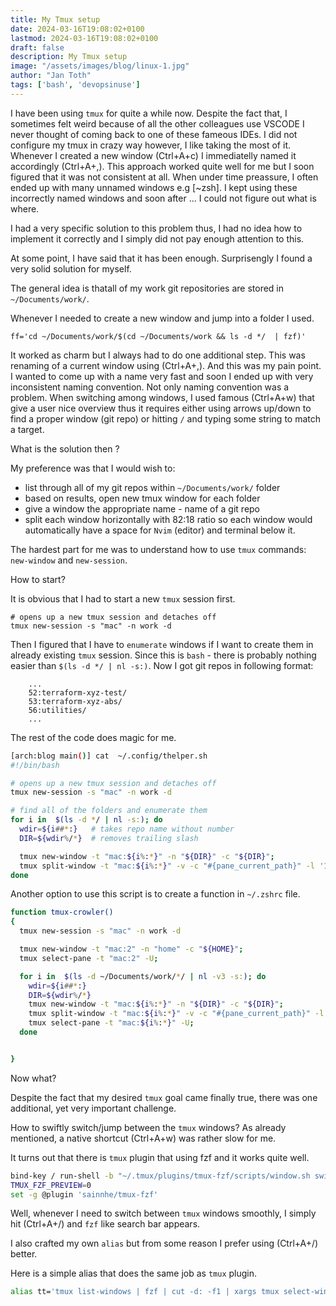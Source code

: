 ```yaml
---
title: My Tmux setup
date: 2024-03-16T19:08:02+0100
lastmod: 2024-03-16T19:08:02+0100
draft: false
description: My Tmux setup
image: "/assets/images/blog/linux-1.jpg"
author: "Jan Toth"
tags: ['bash', 'devopsinuse']
---
```


I have been using `tmux` for quite a while now. Despite the fact that, I sometimes felt weird because of all the other colleagues use VSCODE
I never thought of coming back to one of these fameous IDEs. I did not configure my tmux in crazy way however, I like taking the most of it.
Whenever I created a new window (Ctrl+A+c) I immediatelly named it accordingly (Ctrl+A+,). This approach worked quite well for me but I soon figured that
it was not consistent at all. When under time preassure, I often ended up with many unnamed windows e.g [~zsh]. I kept using these incorrectly named windows and soon after ... I could not figure out what is where.


I had a very specific solution to this problem thus, I had no idea how to implement it correctly and I simply did not pay enough attention to this.

At some point, I have said that it has been enough. Surprisengly I found a very solid solution for myself.

The general idea is thatall of my work git repositories are stored in `~/Documents/work/`.

Whenever I needed to create a new window and jump into a folder I used.

```
ff='cd ~/Documents/work/$(cd ~/Documents/work && ls -d */  | fzf)'
```

It worked as charm but I always had to do one additional step. This was renaming of a current window using (Ctrl+A+,). And this was my pain point. I wanted to come up with a name very fast and soon I ended up with very inconsistent naming convention. Not only naming convention was a problem. When switching among windows, I used famous (Ctrl+A+w) that give a user nice overview thus it requires either using arrows up/down to find a proper window (git repo) or hitting `/` and typing some string to match a target.


What is the solution then ?

My preference was that I would wish to:

- list through all of my git repos within `~/Documents/work/` folder
- based on results, open new tmux window for each folder
- give a window the appropriate name - name of a git repo
- split each window horizontally with 82:18 ratio so each window would automatically have a space for `Nvim` (editor) and terminal below it.

The hardest part for me was to understand how to use `tmux` commands: `new-window` and `new-session`.

How to start?

It is obvious that I had to start a new `tmux` session first.

```
# opens up a new tmux session and detaches off
tmux new-session -s "mac" -n work -d
```

Then I figured that I have to `enumerate` windows if I want to create them in already existing `tmux` session. Since this is `bash` - there is probably nothing easier than `$(ls -d */ | nl -s:)`. Now I got git repos in following format:

```
    ...
    52:terraform-xyz-test/
    53:terraform-xyz-abs/
    56:utilities/
    ...
```

The rest of the code does magic for me.


```bash
[arch:blog main()] cat  ~/.config/thelper.sh
#!/bin/bash

# opens up a new tmux session and detaches off
tmux new-session -s "mac" -n work -d

# find all of the folders and enumerate them
for i in  $(ls -d */ | nl -s:); do
  wdir=${i##*:}   # takes repo name without number
  DIR=${wdir%/*}  # removes trailing slash

  tmux new-window -t "mac:${i%:*}" -n "${DIR}" -c "${DIR}";
  tmux split-window -t "mac:${i%:*}" -v -c "#{pane_current_path}" -l '18%';
done

```


Another option to use this script is to create a function in `~/.zshrc` file.

```bash
function tmux-crowler()
{
  tmux new-session -s "mac" -n work -d

  tmux new-window -t "mac:2" -n "home" -c "${HOME}";
  tmux select-pane -t "mac:2" -U;

  for i in  $(ls -d ~/Documents/work/*/ | nl -v3 -s:); do
    wdir=${i##*:}
    DIR=${wdir%/*}
    tmux new-window -t "mac:${i%:*}" -n "${DIR}" -c "${DIR}";
    tmux split-window -t "mac:${i%:*}" -v -c "#{pane_current_path}" -l '14%';
    tmux select-pane -t "mac:${i%:*}" -U;
  done


}
```

Now what?

Despite the fact that my desired `tmux` goal came finally true, there was one additional, yet very important challenge.

How to swiftly switch/jump between the `tmux` windows? As already mentioned, a native shortcut (Ctrl+A+w) was rather slow for me.

It turns out that there is `tmux` plugin that using fzf and it works quite well.

```bash
bind-key / run-shell -b "~/.tmux/plugins/tmux-fzf/scripts/window.sh switch"
TMUX_FZF_PREVIEW=0
set -g @plugin 'sainnhe/tmux-fzf'
```

Well, whenever I need to switch between `tmux` windows smoothly, I simply hit (Ctrl+A+/) and `fzf` like search bar appears.

I also crafted my own `alias` but from some reason I prefer using (Ctrl+A+/) better.

Here is a simple alias that does the same job as `tmux` plugin.

```bash
alias tt='tmux list-windows | fzf | cut -d: -f1 | xargs tmux select-window -t'

```


